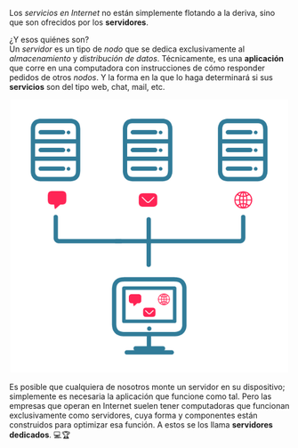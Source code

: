 Los _servicios en Internet_ no están simplemente flotando a la deriva, sino que son ofrecidos por los **servidores**.

¿Y esos quiénes son?
<br>
Un _servidor_ es un tipo de _nodo_ que se dedica exclusivamente al _almacenamiento_ y _distribución de datos_. Técnicamente, es una **aplicación** que corre en una computadora con instrucciones de cómo responder pedidos de otros _nodos_. Y la forma en la que lo haga determinará si sus **servicios** son del tipo web, chat, mail, etc.

<center>
<img src="https://raw.githubusercontent.com/MumukiProject/mumuki-guia-text-aplicaciones-en-internet/master/images/ej3_2-01_1524151965671.png" alt="ej3_2-01_1524151965671.png" width="500px" height="auto">
</center>

Es posible que cualquiera de nosotros monte un servidor en su dispositivo; simplemente es necesaria la aplicación que funcione como tal. Pero las empresas que operan en Internet suelen tener computadoras que funcionan exclusivamente como servidores, cuya forma y componentes están construidos para optimizar esa función. A estos se los llama **servidores dedicados**. :computer::trophy:


